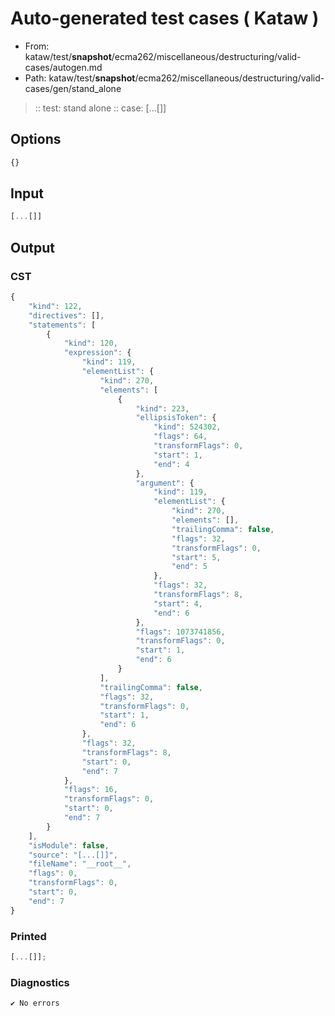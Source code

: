# Auto-generated test cases ( Kataw )
- From: kataw/test/__snapshot__/ecma262/miscellaneous/destructuring/valid-cases/autogen.md
- Path: kataw/test/__snapshot__/ecma262/miscellaneous/destructuring/valid-cases/gen/stand_alone
> :: test: stand alone
> :: case: [...[]]
## Options

`````js
{}
`````
## Input

`````js
[...[]]
`````
## Output

### CST

```javascript
{
    "kind": 122,
    "directives": [],
    "statements": [
        {
            "kind": 120,
            "expression": {
                "kind": 119,
                "elementList": {
                    "kind": 270,
                    "elements": [
                        {
                            "kind": 223,
                            "ellipsisToken": {
                                "kind": 524302,
                                "flags": 64,
                                "transformFlags": 0,
                                "start": 1,
                                "end": 4
                            },
                            "argument": {
                                "kind": 119,
                                "elementList": {
                                    "kind": 270,
                                    "elements": [],
                                    "trailingComma": false,
                                    "flags": 32,
                                    "transformFlags": 0,
                                    "start": 5,
                                    "end": 5
                                },
                                "flags": 32,
                                "transformFlags": 8,
                                "start": 4,
                                "end": 6
                            },
                            "flags": 1073741856,
                            "transformFlags": 0,
                            "start": 1,
                            "end": 6
                        }
                    ],
                    "trailingComma": false,
                    "flags": 32,
                    "transformFlags": 0,
                    "start": 1,
                    "end": 6
                },
                "flags": 32,
                "transformFlags": 8,
                "start": 0,
                "end": 7
            },
            "flags": 16,
            "transformFlags": 0,
            "start": 0,
            "end": 7
        }
    ],
    "isModule": false,
    "source": "[...[]]",
    "fileName": "__root__",
    "flags": 0,
    "transformFlags": 0,
    "start": 0,
    "end": 7
}
```

### Printed

```javascript
[...[]];
```

### Diagnostics

```javascript
✔ No errors
```

